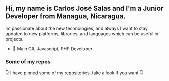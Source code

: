 ## Hi, my name is Carlos José Salas and I'm a Junior Developer from Managua, Nicaragua. 

Im passionate about the new technologies, and always I want to stay updated to new platforms, libraries, and languages which can be useful in projects.

- 🔭 Main C#, Javascript, PHP Developer

### Some of my repos

👇 I have pinned some of my repositories, take a look if you want 👇
